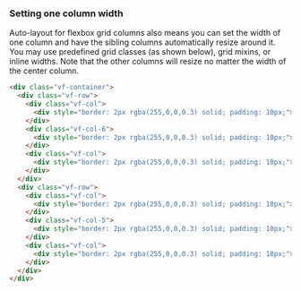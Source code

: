 
### Setting one column width

Auto-layout for flexbox grid columns also means you can set the width of one column and have the sibling columns automatically resize around it. You may use predefined grid classes (as shown below), grid mixins, or inline widths. Note that the other columns will resize no matter the width of the center column.

```html
<div class="vf-container">
  <div class="vf-row">
    <div class="vf-col">
      <div style="border: 2px rgba(255,0,0,0.3) solid; padding: 10px;">1 of 3</div>
    </div>
    <div class="vf-col-6">
      <div style="border: 2px rgba(255,0,0,0.3) solid; padding: 10px;">2 of 3 (wider)</div>
    </div>
    <div class="vf-col">
      <div style="border: 2px rgba(255,0,0,0.3) solid; padding: 10px;">3 of 3</div>
    </div>
  </div>
  <div class="vf-row">
    <div class="vf-col">
      <div style="border: 2px rgba(255,0,0,0.3) solid; padding: 10px;">1 of 3</div>
    </div>
    <div class="vf-col-5">
      <div style="border: 2px rgba(255,0,0,0.3) solid; padding: 10px;">2 of 3 (wider)</div>
    </div>
    <div class="vf-col">
      <div style="border: 2px rgba(255,0,0,0.3) solid; padding: 10px;">3 of 3</div>
    </div>
  </div>
</div>
```
